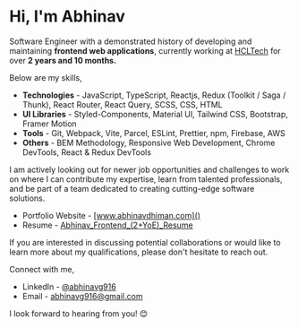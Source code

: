# Hi, I'm Abhinav
<!-- 
<img src="https://komarev.com/ghpvc/?username=abhinavg916&label=Profile%20views&color=0e75b6&style=flat" alt="abhinavg916" />
 -->
<!--
Software Engineer with a demonstrated history of developing, and maintaining frontend web applications. Currently
working at [**HCLTech**](https://www.hcltech.com/). Skilled in JavaScript,  TypeScript, Reactjs and Redux. I am a curious, passionate, and self-motivated individual. Apart from technical, I am an effective team player who brings energy,
enthusiasm & humor to motivate team members to achieve their best potential.

Always keen to learn new technologies and develop creative solutions. Ability to grasp new technical concepts quickly and utilize them correctly in order to get the best results.

I enjoy working on challenging projects which make a difference.
-->

Software Engineer with a demonstrated history of developing and maintaining **frontend web applications**, currently
working at [HCLTech](https://www.hcltech.com/) for over **2 years and 10 months.**  

Below are my skills, 

- **Technologies** - JavaScript, TypeScript, Reactjs, Redux (Toolkit / Saga / Thunk), React Router, React Query, SCSS, CSS, HTML
- **UI Libraries** - Styled-Components, Material UI, Tailwind CSS, Bootstrap, Framer Motion
- **Tools** - Git, Webpack, Vite, Parcel, ESLint, Prettier, npm, Firebase, AWS
- **Others** - BEM Methodology, Responsive Web Development, Chrome DevTools, React & Redux DevTools

<!-- Apart from technical, I am an effective team player who brings energy, enthusiasm & humor to motivate team members to achieve their best potential. -->

<!-- I am always keen and curious to learn new technologies and develop creative solutions. I have the proven ability to grasp new technical concepts quickly and utilize them correctly in order to get the best results. -->

<!--
- [StopStalk - @abhinavg916](https://www.stopstalk.com/user/profile/abhinavg916)
-->
<!--
⚡ Fun Facts

- I neither drink tea nor coffee 😉
-->
<!--
- I code in Light theme 😎
- I write with my Left hand 👈
-->

<!--
Below are my Online Programming Profiles:

<a href="https://www.leetcode.com/abhinavg916" target="blank"><img align="center" src="https://raw.githubusercontent.com/rahuldkjain/github-profile-readme-generator/master/src/images/icons/Social/leet-code.svg" alt="abhinavg916" height="30" width="40" /></a>
<a href="https://www.hackerrank.com/abhinavg916" target="blank"><img align="center" src="https://raw.githubusercontent.com/rahuldkjain/github-profile-readme-generator/master/src/images/icons/Social/hackerrank.svg" alt="abhinavg916" height="30" width="40" /></a>
<a href="https://auth.geeksforgeeks.org/user/abhinavg916" target="blank"><img align="center" src="https://raw.githubusercontent.com/rahuldkjain/github-profile-readme-generator/master/src/images/icons/Social/geeks-for-geeks.svg" alt="abhinavg916" height="30" width="40" /></a>
<a href="https://www.codechef.com/users/abhinavg916" target="blank"><img align="center" src="https://cdn.jsdelivr.net/npm/simple-icons@3.1.0/icons/codechef.svg" alt="abhinavg916" height="30" width="40" /></a>
-->

<!-- ## Technical Skills -->


<!-- **Problem Solving** -->

<!-- <p>
<img src="https://raw.githubusercontent.com/devicons/devicon/master/icons/java/java-original.svg" alt="java" width="40" height="40"/>
<img src="https://raw.githubusercontent.com/devicons/devicon/master/icons/cplusplus/cplusplus-original.svg" alt="cpp" width="40" height="40"/>
<img src="https://raw.githubusercontent.com/devicons/devicon/master/icons/thealgorithms/thealgorithms-original.svg" alt="algo" width="40" height="40"/>
</p> -->

<!-- **Frontend Web Development** -->

<p>
<!-- <img src="https://raw.githubusercontent.com/devicons/devicon/master/icons/javascript/javascript-original.svg" alt="javascript" width="40" height="40"/> -->
<!-- <img src="https://raw.githubusercontent.com/devicons/devicon/master/icons/typescript/typescript-original.svg" alt="typescript" width="40" height="40"/>   -->
<!-- <img src="https://raw.githubusercontent.com/devicons/devicon/master/icons/react/react-original-wordmark.svg" alt="reactjs" width="40" height="40"/> -->
<!-- <img src="https://raw.githubusercontent.com/devicons/devicon/master/icons/angularjs/angularjs-original.svg" alt="angular" width="40" height="40"/> -->
<!-- <img src="https://raw.githubusercontent.com/devicons/devicon/master/icons/nextjs/nextjs-original.svg" alt="nextjs" width="40" height="40"/> -->
<!-- <img src="https://raw.githubusercontent.com/devicons/devicon/master/icons/redux/redux-original.svg" alt="redux" width="40" height="40"/>   -->
<!-- <img src="https://cdn.jsdelivr.net/gh/devicons/devicon/icons/storybook/storybook-original.svg" width="40" height="40" /> -->
<!-- <img src="https://cdn.jsdelivr.net/gh/devicons/devicon/icons/webpack/webpack-original.svg" width="40" height="40" /> -->
<!-- <img src="https://cdn.jsdelivr.net/gh/devicons/devicon/icons/materialui/materialui-original.svg" width="40" height="40" /> -->
<!-- <img src="https://www.vectorlogo.zone/logos/tailwindcss/tailwindcss-icon.svg" alt="tailwind" width="40" height="40"/>  -->
<!-- <img src="https://cdn.jsdelivr.net/gh/devicons/devicon/icons/bootstrap/bootstrap-original.svg" width="40" height="40" /> -->
<!-- <img src="https://raw.githubusercontent.com/devicons/devicon/master/icons/sass/sass-original.svg" alt="sass" width="40" height="40"/>   -->
<!-- <img src="https://raw.githubusercontent.com/devicons/devicon/master/icons/css3/css3-original-wordmark.svg" alt="css3" width="40" height="40"/> -->
<!-- <img src="https://raw.githubusercontent.com/devicons/devicon/master/icons/html5/html5-original-wordmark.svg" alt="html5" width="40" height="40"/> -->
<!-- <img src="https://cdn.jsdelivr.net/gh/devicons/devicon/icons/git/git-original.svg" width="40" height="40" /> -->
<!-- <img src="https://www.vectorlogo.zone/logos/jestjsio/jestjsio-icon.svg" alt="jest" width="40" height="40"/> -->
</p>       

<!-- **Backend Web Development** -->
<!-- 
<p>
<img src="https://raw.githubusercontent.com/devicons/devicon/master/icons/nodejs/nodejs-original-wordmark.svg" alt="nodejs" width="40" height="40"/>
<img src="https://raw.githubusercontent.com/devicons/devicon/master/icons/spring/spring-original.svg" alt="springboot" width="40" height="40"/>  
<img src="https://raw.githubusercontent.com/devicons/devicon/master/icons/express/express-original-wordmark.svg" alt="express" width="40" height="40"/>
<img src="https://cdn.jsdelivr.net/gh/devicons/devicon/icons/firebase/firebase-plain-wordmark.svg" width="40" height="40" />
<img src="https://raw.githubusercontent.com/devicons/devicon/master/icons/mongodb/mongodb-original-wordmark.svg" alt="mongodb" width="40" height="40"/>
<img src="https://raw.githubusercontent.com/devicons/devicon/master/icons/postgresql/postgresql-original-wordmark.svg" alt="postgresql" width="40" height="40"/>
<img src="https://www.vectorlogo.zone/logos/graphql/graphql-icon.svg" alt="graphql" width="40" height="40"/>
</p> -->

<!-- **DevOps & Cloud** -->

<p>
<!-- <img src="https://raw.githubusercontent.com/devicons/devicon/master/icons/amazonwebservices/amazonwebservices-original.svg" alt="aws" width="40" height="40"/> -->
<!-- <img src="https://raw.githubusercontent.com/devicons/devicon/master/icons/docker/docker-original-wordmark.svg" alt="docker" width="40" height="40"/> -->
<!-- <img src="https://raw.githubusercontent.com/devicons/devicon/master/icons/nginx/nginx-original.svg" alt="nginx" width="40" height="40"/> -->
<!-- <img src="https://raw.githubusercontent.com/devicons/devicon/master/icons/amazonwebservices/amazonwebservices-original-wordmark.svg" alt="aws" width="40" height="40"/> -->
</p>
  
<!-- **Machine Learning** -->

<p>
<!-- <img src="https://raw.githubusercontent.com/devicons/devicon/master/icons/python/python-original.svg" alt="python" width="40" height="40"/> -->  
</p>

<!-- **Big Data** -->

<p>
  
</p>

<!-- **Mobile App Development** -->

<p>

</p>


<!-- ### GitHub Stats -->

<!-- <p><img align="left" src="https://github-readme-stats.vercel.app/api/top-langs?username=abhinavg916&show_icons=true&locale=en&layout=compact" alt="abhinavg916" /></p>
<p>&nbsp;<img align="center" src="https://github-readme-stats.vercel.app/api?username=abhinavg916&show_icons=true&locale=en" alt="abhinavg916" /></p>
<img height="180em" src="https://github-readme-stats.vercel.app/api?username=abhinavg916&show_icons=true&hide_border=true&&count_private=true&include_all_commits=true" />
<img height="180em" src="https://github-readme-stats.vercel.app/api/top-langs/?username=abhinavg916&exclude_repo=KNN-Image-Classification&show_icons=true&hide_border=true&layout=compact&langs_count=8"/> -->


<!-- 
<p><img align="center" src="https://github-readme-streak-stats.herokuapp.com/?user=abhinavg916&" alt="abhinavg916" /></p> -->



<!-- <p align="left"> <a href="https://github.com/ryo-ma/github-profile-trophy"><img src="https://github-profile-trophy.vercel.app/?username=abhinavg916" alt="abhinavg916" /></a> </p> -->


I am actively looking out for newer job opportunities and challenges to work on where I can contribute my expertise, learn from talented professionals, and be part of a team dedicated to creating cutting-edge software solutions.

- Portfolio Website - [www.abhinavdhiman.com]()
- Resume - [Abhinav_Frontend_(2+YoE)_Resume]()

If you are interested in discussing potential collaborations or would like to learn more about my qualifications, please don't hesitate to reach out. 

Connect with me,

- LinkedIn - [@abhinavg916](https://www.linkedin.com/in/abhinavg916/)
- Email - [abhinavg916@gmail.com](abhinavg916@gmail.com)

I look forward to hearing from you! 😊
<!-- <a href="https://linkedin.com/in/abhinavg916" target="blank"><img align="center" src="https://raw.githubusercontent.com/rahuldkjain/github-profile-readme-generator/master/src/images/icons/Social/linked-in-alt.svg" alt="abhinavg916" height="15" width="15" /></a> -->
